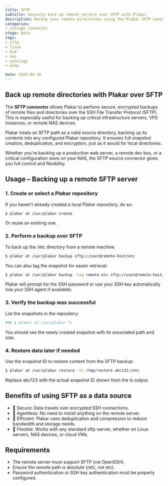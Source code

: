 ```yaml
---
title: SFTP
subtitle: Securely back up remote servers over SFTP with Plakar
description: Backup your remote directories using the Plakar SFTP connector. Perform versioned, encrypted, and deduplicated backups over the secure SFTP protocol.
categories:
- storage connector
stage: beta
tags:
- sftp
- linux
- bsd
- nas
- synology
- qnap

date: 2025-04-16
---
```


## Back up remote directories with Plakar over SFTP

The **SFTP connector** allows Plakar to perform secure, encrypted backups of remote files and directories over the SSH File Transfer Protocol (SFTP). This is especially useful for backing up critical infrastructure servers, VPS instances, or remote NAS devices.

Plakar treats an SFTP path as a valid source directory, backing up its contents into any configured Plakar repository. It ensures full snapshot creation, deduplication, and encryption, just as it would for local directories.

Whether you're backing up a production web server, a remote dev box, or a critical configuration store on your NAS, the SFTP source connector gives you full control and flexibility.

## Usage – Backing up a remote SFTP server

### 1. Create or select a Plakar repository

If you haven’t already created a local Plakar repository, do so:

```bash
$ plakar at /var/plakar create
```

Or reuse an existing one.

### 2. Perform a backup over SFTP
To back up the /etc directory from a remote machine:

```bash
$ plakar at /var/plakar backup sftp://user@remote-host/etc
```
You can also tag the snapshot for easier retrieval:

```bash
$ plakar at /var/plakar backup -tag remote-etc sftp://user@remote-host/etc
```
Plakar will prompt for the SSH password or use your SSH key automatically (via your SSH agent if available).

### 3. Verify the backup was successful
List the snapshots in the repository:

```bash
### $ plakar at /var/plakar ls
```
You should see the newly created snapshot with its associated path and size.

### 4. Restore data later if needed
Use the snapshot ID to restore content from the SFTP backup:

```bash
$ plakar at /var/plakar restore -to /tmp/restore abc123:/etc
```

Replace abc123 with the actual snapshot ID shown from the ls output.

## Benefits of using SFTP as a data source
- 🔐 Secure: Data travels over encrypted SSH connections.
- 🚫 Agentless: No need to install anything on the remote server.
- 💾 Efficient: Plakar uses deduplication and compression to reduce bandwidth and storage needs.
- 🔁 Flexible: Works with any standard sftp-server, whether on Linux servers, NAS devices, or cloud VMs.

## Requirements
- The remote server must support SFTP (via OpenSSH).
- Ensure the remote path is absolute (/etc, not etc).
- Password authentication or SSH key authentication must be properly configured.

